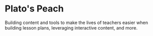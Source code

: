 # Plato's Peach

Building content and tools to make the lives of teachers easier when building lesson plans, leveraging interactive content, and more.
